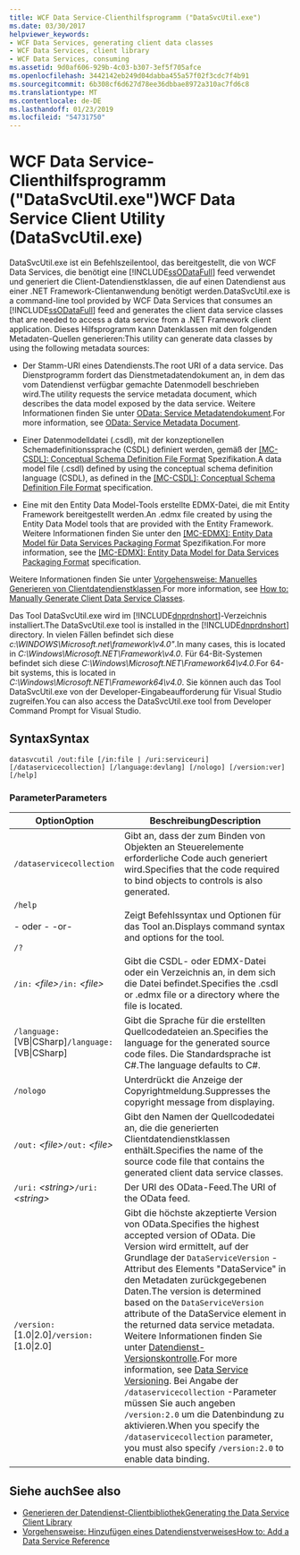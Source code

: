 ```yaml
---
title: WCF Data Service-Clienthilfsprogramm ("DataSvcUtil.exe")
ms.date: 03/30/2017
helpviewer_keywords:
- WCF Data Services, generating client data classes
- WCF Data Services, client library
- WCF Data Services, consuming
ms.assetid: 9d0af606-929b-4c03-b307-3ef5f705afce
ms.openlocfilehash: 3442142eb249d04dabba455a57f02f3cdc7f4b91
ms.sourcegitcommit: 6b308cf6d627d78ee36dbbae8972a310ac7fd6c8
ms.translationtype: MT
ms.contentlocale: de-DE
ms.lasthandoff: 01/23/2019
ms.locfileid: "54731750"
---
```

# <a name="wcf-data-service-client-utility-datasvcutilexe"></a><span data-ttu-id="8891a-102">WCF Data Service-Clienthilfsprogramm ("DataSvcUtil.exe")</span><span class="sxs-lookup"><span data-stu-id="8891a-102">WCF Data Service Client Utility (DataSvcUtil.exe)</span></span>

<span data-ttu-id="8891a-103">DataSvcUtil.exe ist ein Befehlszeilentool, das bereitgestellt, die von WCF Data Services, die benötigt eine [!INCLUDE[ssODataFull](../../../../includes/ssodatafull-md.md)] feed verwendet und generiert die Client-Datendienstklassen, die auf einen Datendienst aus einer .NET Framework-Clientanwendung benötigt werden.</span><span class="sxs-lookup"><span data-stu-id="8891a-103">DataSvcUtil.exe is a command-line tool provided by WCF Data Services that consumes an [!INCLUDE[ssODataFull](../../../../includes/ssodatafull-md.md)] feed and generates the client data service classes that are needed to access a data service from a .NET Framework client application.</span></span> <span data-ttu-id="8891a-104">Dieses Hilfsprogramm kann Datenklassen mit den folgenden Metadaten-Quellen generieren:</span><span class="sxs-lookup"><span data-stu-id="8891a-104">This utility can generate data classes by using the following metadata sources:</span></span>

-   <span data-ttu-id="8891a-105">Der Stamm-URI eines Datendiensts.</span><span class="sxs-lookup"><span data-stu-id="8891a-105">The root URI of a data service.</span></span> <span data-ttu-id="8891a-106">Das Dienstprogramm fordert das Dienstmetadatendokument an, in dem das vom Datendienst verfügbar gemachte Datenmodell beschrieben wird.</span><span class="sxs-lookup"><span data-stu-id="8891a-106">The utility requests the service metadata document, which describes the data model exposed by the data service.</span></span> <span data-ttu-id="8891a-107">Weitere Informationen finden Sie unter [OData: Service Metadatendokument](https://go.microsoft.com/fwlink/?LinkId=186070).</span><span class="sxs-lookup"><span data-stu-id="8891a-107">For more information, see [OData: Service Metadata Document](https://go.microsoft.com/fwlink/?LinkId=186070).</span></span>

-   <span data-ttu-id="8891a-108">Einer Datenmodelldatei (.csdl), mit der konzeptionellen Schemadefinitionssprache (CSDL) definiert werden, gemäß der [ \[MC-CSDL\]: Conceptual Schema Definition File Format](https://go.microsoft.com/fwlink/?LinkID=159072) Spezifikation.</span><span class="sxs-lookup"><span data-stu-id="8891a-108">A data model file (.csdl) defined by using the conceptual schema definition language (CSDL), as defined in the [\[MC-CSDL\]: Conceptual Schema Definition File Format](https://go.microsoft.com/fwlink/?LinkID=159072) specification.</span></span>

-   <span data-ttu-id="8891a-109">Eine mit den Entity Data Model-Tools erstellte EDMX-Datei, die mit Entity Framework bereitgestellt werden.</span><span class="sxs-lookup"><span data-stu-id="8891a-109">An .edmx file created by using the Entity Data Model tools that are provided with the Entity Framework.</span></span> <span data-ttu-id="8891a-110">Weitere Informationen finden Sie unter den [ \[MC-EDMX\]: Entity Data Model für Data Services Packaging Format](https://go.microsoft.com/fwlink/?LinkID=178833) Spezifikation.</span><span class="sxs-lookup"><span data-stu-id="8891a-110">For more information, see the [\[MC-EDMX\]: Entity Data Model for Data Services Packaging Format](https://go.microsoft.com/fwlink/?LinkID=178833) specification.</span></span>

<span data-ttu-id="8891a-111">Weitere Informationen finden Sie unter [Vorgehensweise: Manuelles Generieren von Clientdatendienstklassen](../../../../docs/framework/data/wcf/how-to-manually-generate-client-data-service-classes-wcf-data-services.md).</span><span class="sxs-lookup"><span data-stu-id="8891a-111">For more information, see [How to: Manually Generate Client Data Service Classes](../../../../docs/framework/data/wcf/how-to-manually-generate-client-data-service-classes-wcf-data-services.md).</span></span>

<span data-ttu-id="8891a-112">Das Tool DataSvcUtil.exe wird im [!INCLUDE[dnprdnshort](../../../../includes/dnprdnshort-md.md)]-Verzeichnis installiert.</span><span class="sxs-lookup"><span data-stu-id="8891a-112">The DataSvcUtil.exe tool is installed in the [!INCLUDE[dnprdnshort](../../../../includes/dnprdnshort-md.md)] directory.</span></span> <span data-ttu-id="8891a-113">In vielen Fällen befindet sich diese *c:\WINDOWS\Microsoft.net\framework\v4.0"*.</span><span class="sxs-lookup"><span data-stu-id="8891a-113">In many cases, this is located in *C:\Windows\Microsoft.NET\Framework\v4.0*.</span></span> <span data-ttu-id="8891a-114">Für 64-Bit-Systemen befindet sich diese *C:\Windows\Microsoft.NET\Framework64\v4.0*.</span><span class="sxs-lookup"><span data-stu-id="8891a-114">For 64-bit systems, this is located in *C:\Windows\Microsoft.NET\Framework64\v4.0*.</span></span> <span data-ttu-id="8891a-115">Sie können auch das Tool DataSvcUtil.exe von der Developer-Eingabeaufforderung für Visual Studio zugreifen.</span><span class="sxs-lookup"><span data-stu-id="8891a-115">You can also access the DataSvcUtil.exe tool from Developer Command Prompt for Visual Studio.</span></span>

## <a name="syntax"></a><span data-ttu-id="8891a-116">Syntax</span><span class="sxs-lookup"><span data-stu-id="8891a-116">Syntax</span></span>

```
datasvcutil /out:file [/in:file | /uri:serviceuri] [/dataservicecollection] [/language:devlang] [/nologo] [/version:ver] [/help]
```

### <a name="parameters"></a><span data-ttu-id="8891a-117">Parameter</span><span class="sxs-lookup"><span data-stu-id="8891a-117">Parameters</span></span>

|<span data-ttu-id="8891a-118">Option</span><span class="sxs-lookup"><span data-stu-id="8891a-118">Option</span></span>|<span data-ttu-id="8891a-119">Beschreibung</span><span class="sxs-lookup"><span data-stu-id="8891a-119">Description</span></span>|
|------------|-----------------|
|`/dataservicecollection`|<span data-ttu-id="8891a-120">Gibt an, dass der zum Binden von Objekten an Steuerelemente erforderliche Code auch generiert wird.</span><span class="sxs-lookup"><span data-stu-id="8891a-120">Specifies that the code required to bind objects to controls is also generated.</span></span>|
|`/help`<br /><br /> <span data-ttu-id="8891a-121">- oder - </span><span class="sxs-lookup"><span data-stu-id="8891a-121">-or-</span></span><br /><br /> `/?`|<span data-ttu-id="8891a-122">Zeigt Befehlssyntax und Optionen für das Tool an.</span><span class="sxs-lookup"><span data-stu-id="8891a-122">Displays command syntax and options for the tool.</span></span>|
|<span data-ttu-id="8891a-123">`/in:` *\<file>*</span><span class="sxs-lookup"><span data-stu-id="8891a-123">`/in:` *\<file>*</span></span>|<span data-ttu-id="8891a-124">Gibt die CSDL- oder EDMX-Datei oder ein Verzeichnis an, in dem sich die Datei befindet.</span><span class="sxs-lookup"><span data-stu-id="8891a-124">Specifies the .csdl or .edmx file or a directory where the file is located.</span></span>|
|<span data-ttu-id="8891a-125">`/language:`[VB&#124;CSharp]</span><span class="sxs-lookup"><span data-stu-id="8891a-125">`/language:`[VB&#124;CSharp]</span></span>|<span data-ttu-id="8891a-126">Gibt die Sprache für die erstellten Quellcodedateien an.</span><span class="sxs-lookup"><span data-stu-id="8891a-126">Specifies the language for the generated source code files.</span></span> <span data-ttu-id="8891a-127">Die Standardsprache ist C#.</span><span class="sxs-lookup"><span data-stu-id="8891a-127">The language defaults to C#.</span></span>|
|`/nologo`|<span data-ttu-id="8891a-128">Unterdrückt die Anzeige der Copyrightmeldung.</span><span class="sxs-lookup"><span data-stu-id="8891a-128">Suppresses the copyright message from displaying.</span></span>|
|<span data-ttu-id="8891a-129">`/out:` *\<file>*</span><span class="sxs-lookup"><span data-stu-id="8891a-129">`/out:` *\<file>*</span></span>|<span data-ttu-id="8891a-130">Gibt den Namen der Quellcodedatei an, die die generierten Clientdatendienstklassen enthält.</span><span class="sxs-lookup"><span data-stu-id="8891a-130">Specifies the name of the source code file that contains the generated client data service classes.</span></span>|
|<span data-ttu-id="8891a-131">`/uri:` *\<string>*</span><span class="sxs-lookup"><span data-stu-id="8891a-131">`/uri:` *\<string>*</span></span>|<span data-ttu-id="8891a-132">Der URI des OData-Feed.</span><span class="sxs-lookup"><span data-stu-id="8891a-132">The URI of the OData feed.</span></span>|
|<span data-ttu-id="8891a-133">`/version:`[1.0&#124;2.0]</span><span class="sxs-lookup"><span data-stu-id="8891a-133">`/version:`[1.0&#124;2.0]</span></span>|<span data-ttu-id="8891a-134">Gibt die höchste akzeptierte Version von OData.</span><span class="sxs-lookup"><span data-stu-id="8891a-134">Specifies the highest accepted version of OData.</span></span> <span data-ttu-id="8891a-135">Die Version wird ermittelt, auf der Grundlage der `DataServiceVersion` -Attribut des Elements "DataService" in den Metadaten zurückgegebenen Daten.</span><span class="sxs-lookup"><span data-stu-id="8891a-135">The version is determined based on the `DataServiceVersion` attribute of the DataService element in the returned data service metadata.</span></span> <span data-ttu-id="8891a-136">Weitere Informationen finden Sie unter [Datendienst-Versionskontrolle](../../../../docs/framework/data/wcf/data-service-versioning-wcf-data-services.md).</span><span class="sxs-lookup"><span data-stu-id="8891a-136">For more information, see [Data Service Versioning](../../../../docs/framework/data/wcf/data-service-versioning-wcf-data-services.md).</span></span> <span data-ttu-id="8891a-137">Bei Angabe der `/dataservicecollection` -Parameter müssen Sie auch angeben `/version:2.0` um die Datenbindung zu aktivieren.</span><span class="sxs-lookup"><span data-stu-id="8891a-137">When you specify the `/dataservicecollection` parameter, you must also specify `/version:2.0` to enable data binding.</span></span>|

## <a name="see-also"></a><span data-ttu-id="8891a-138">Siehe auch</span><span class="sxs-lookup"><span data-stu-id="8891a-138">See also</span></span>

- [<span data-ttu-id="8891a-139">Generieren der Datendienst-Clientbibliothek</span><span class="sxs-lookup"><span data-stu-id="8891a-139">Generating the Data Service Client Library</span></span>](../../../../docs/framework/data/wcf/generating-the-data-service-client-library-wcf-data-services.md)
- [<span data-ttu-id="8891a-140">Vorgehensweise: Hinzufügen eines Datendienstverweises</span><span class="sxs-lookup"><span data-stu-id="8891a-140">How to: Add a Data Service Reference</span></span>](../../../../docs/framework/data/wcf/how-to-add-a-data-service-reference-wcf-data-services.md)

